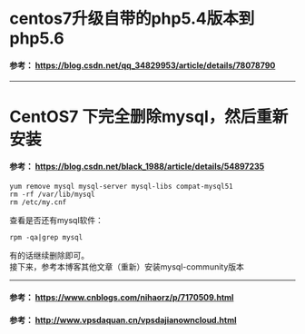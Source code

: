 centos7升级自带的php5.4版本到php5.6 
===========
#### 参考： https://blog.csdn.net/qq_34829953/article/details/78078790


*********
CentOS7 下完全删除mysql，然后重新安装
==================
#### 参考： https://blog.csdn.net/black_1988/article/details/54897235

```shell
yum remove mysql mysql-server mysql-libs compat-mysql51
rm -rf /var/lib/mysql
rm /etc/my.cnf
```
查看是否还有mysql软件：
```shell
rpm -qa|grep mysql
```
有的话继续删除即可。 <br />
接下来，参考本博客其他文章（重新）安装mysql-community版本

*********
#### 参考： https://www.cnblogs.com/nihaorz/p/7170509.html
#### 参考： http://www.vpsdaquan.cn/vpsdajianowncloud.html

